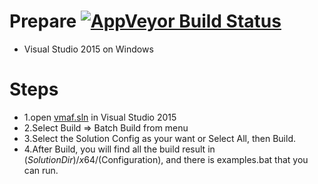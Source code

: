 # Prepare  [![AppVeyor Build Status](https://ci.appveyor.com/api/projects/status/68i57b8ssasttngg?svg=true)](https://ci.appveyor.com/project/li-zhi/vmaf)
  - Visual Studio 2015 on Windows
  
# Steps
  - 1.open [vmaf.sln](../../vmaf.sln) in Visual Studio 2015 
  - 2.Select Build => Batch Build from menu
  - 3.Select the Solution Config as your want or Select All, then Build.
  - 4.After Build, you will find all the build result in $(SolutionDir)/x64/$(Configuration), and there is examples.bat that you can run.
